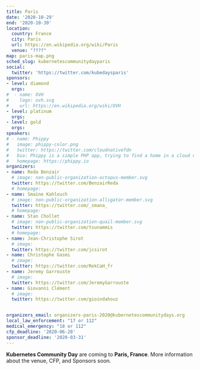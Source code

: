 ```yaml
---
title: Paris
date: '2020-10-29'
end: '2020-10-30'
location:
  country: France
  city: Paris
  url: https://en.wikipedia.org/wiki/Paris
  venue: "????"
map: paris-map.png
sched_slug: kubernetescommunitydayparis
social:
  twitter: 'https://twitter.com/kubedaysparis'
sponsors:
- level: diamond
  orgs:
#  - name: OVH
#    logo: ovh.svg
#    url: https://en.wikipedia.org/wiki/OVH
- level: platinum
  orgs:
- level: gold
  orgs:
speakers:
# - name: Phippy
#   image: phippy-color.png
#   twitter: https://twitter.com/cloudnativefdn
#   bio: Phippy is a simple PHP app, trying to find a home in a cloud native world.
#   homepage: https://phippy.io
organizers:
- name: Reda Benzair
  # image: non-public-organization-octopus-member.svg
  twitter: https://twitter.com/BenzairReda
  # homepage: 
- name: Smaïne Kahlouch 
  # image: non-public-organization-alligator-member.svg
  twitter: https://twitter.com/_smana_
  # homepage: 
- name: Stan Chollet 
  # image: non-public-organization-quail-member.svg
  twitter: https://twitter.com/tsunammis
  # homepage:
- name: Jean-Christophe Sirot
  # image:
  twitter: https://twitter.com/jcsirot
- name: Christophe Gasmi 
  # image:
  twitter: https://twitter.com/RekCaH_fr
- name: Jeremy Garrouste
  # image:
  twitter: https://twitter.com/JeremyGarrouste
- name: Giovanni Clément
  # image:
  twitter: https://twitter.com/gioindahouz


organizers_email: organizers-paris-2020@kubernetescommunitydays.org
local_law_enforcement: "17 or 112"
medical_emergency: "18 or 112"
cfp_deadline: '2020-06-28'
sponsor_deadline: '2020-03-31'
---
```


**Kubernetes Community Day** are coming to **Paris, France**. More information about the venue, CFP, and Sponsors soon.

<!-- Please take a look at our exciting [speaker](speakers) lineup. Our event would not be possible without support of our [sponsors](sponsor). Prospective sponsors can review our [offerings](sponsor-form). We're still finalizing our [program](program) due to some challenges with arranging flights to our exciting [venue](venue). In the meantime, please review our [Code of Conduct](/code-of-conduct). Please [contact](contact) the organizers with any questions. -->
